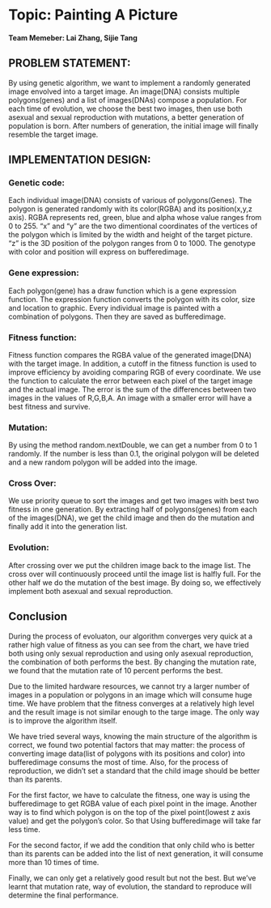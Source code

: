 # Topic: Painting A Picture

#### Team Memeber: Lai Zhang, Sijie Tang


## PROBLEM STATEMENT:
By using genetic algorithm, we want to implement a randomly generated image envolved into a target image.
An image(DNA) consists multiple polygons(genes) and a list of images(DNAs) compose a population. For each time of evolution, we choose the best two images, then use both asexual and sexual reproduction with mutations, a better generation of population is born. After numbers of generation, the initial image will finally resemble the target image.


## IMPLEMENTATION DESIGN:
### Genetic code:
Each individual image(DNA) consists of various of polygons(Genes). The polygon is generated randomly with its color(RGBA) and its position(x,y,z axis). RGBA represents red, green, blue and alpha whose value ranges from 0 to 255. “x” and “y” are the two dimentional coordinates of the vertices of the polygon which is limited by the width and height of the target picture. “z” is the 3D position of the polygon ranges from 0 to 1000. The genotype with color and position will express on bufferedimage.


### Gene expression:
Each polygon(gene) has a draw function which is a gene expression function. The expression function converts the polygon with its color, size and location to graphic. Every individual image is painted with a combination of polygons. Then they are saved as bufferedimage.


### Fitness function:
Fitness function compares the RGBA value of the generated image(DNA) with the target image. In addition, a cutoff in the fitness function is used to improve efficiency by avoiding comparing RGB of every coordinate. We use the function to calculate the error between each pixel of the target image and the actual image. The error is the sum of the differences between two images in the values of R,G,B,A. An image with a smaller error will have a best fitness and survive.


### Mutation:
By using the method random.nextDouble, we can get a number from 0 to 1 randomly. If the number is less than 0.1, the original polygon will be deleted and a new random polygon will be added into the image.


### Cross Over:
We use priority queue to sort the images and get two images with best two fitness in one generation. By extracting half of polygons(genes) from each of the images(DNA), we get the child image and then do the mutation and finally add it into the generation list.


### Evolution:
After crossing over we put the children image back to the image list. The cross over will continuously proceed until the image list is halfly full. For the other half we do the mutation of the best image. By doing so, we effectively implement both asexual and sexual reproduction.


## Conclusion
During the process of evoluaton, our algorithm converges very quick at a rather high value of fitness as you can see from the chart, we have tried both using only sexual reproduction and using only asexual reproduction, the combination of both performs the best. By changing the mutation rate, we found that the mutation rate of 10 percent performs the best.


Due to the limited hardware resources, we cannot try a larger number of images in a population or polygons in an image which will consume huge time. We have problem that the fitness converges at a relatively high level and the result image is not similar enough to the targe image. The only way is to improve the algorithm itself.


We have tried several ways, knowing the main structure of the algorithm is correct, we found two potential factors that may matter: the process of converting image data(list of polygons with its positions and color) into bufferedimage consums the most of time. Also, for the process of reproduction, we didn’t set a standard that the child image should be better than its parents. 


For the first factor, we have to calculate the fitness, one way is using the bufferedimage to get RGBA value of each pixel point in the image. Another way is to find which polygon is on the top
of the pixel point(lowest z axis value) and get the polygon’s color. So that Using bufferedimage will take far less time.


For the second factor, if we add the condition that only child who is better than its parents can be added into the list of next generation, it will consume more than 10 times of time.


Finally, we can only get a relatively good result but not the best. But we’ve learnt that mutation rate, way of evolution, the standard to reproduce will determine the final performance.
